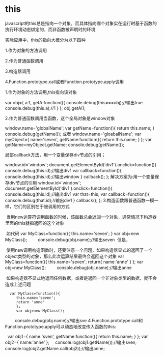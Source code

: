 # this
javascript的this总是指向一个对象，而具体指向哪个对象实在运行时基于函数的执行环境动态绑定的，而非函数被声明时的环境

实际应用中，this的指向大概分为以下四种

1.作为对象的方法调用

2.作为普通函数调用

3.构造器调用

4.Function.prototype.call或者Function.prototype.apply调用

1.作为对象的方法调用,this指向该对象

var obj={
a:1,
getA:function(){
console.debug(this===obj);//输出true
console.debug(this.a);//1
}
};
obj.getA();

2.作为普通函数调用当函数，这个全局对象是window对象

window.name='globalName';
var getName=function(){
  return this.name;
}
console.debug(getName());
或者
window.name='gloabalName';
var myObject={
    name:'seven',
    getName:function(){
    return this.name;
    }
};
var getName=myObject.getName;
console.debug(getName());

局部callback方法，用一个变量保存div节点的引用；

window.id='window';
document.getElementById('div1').onclick=function(){
console.debug(this.id);//输出div1
var callback=function(){
    console.debug(this.id);//输出window
}
callback();
};
解决方案为:用一个变量保存div节点的引用
window.id='window';
document.getElementById('div1').onclick=function(){
console.debug(this.id);//输出div1
var that=this;
var callback=function(){
    console.debug(that.id);//输出div1
}
callback();
};
3.构造函数跟普通函数一模一样，它们的区别在于被调用的方式

  当用new运算符调用函数的时候，该函数总会返回一个对象，通常情况下构造器里面的this就指返回的这个对象
  
  如代码 var MyClass=function(){
         this.name='seven';
         }
         var obj=new MyClass();
         console.debug(obj.name);//输出seven
  但是，
  
  使用new调用构造函数时，还要注意一个问题，如果构造器显式的返回了一个object类型的对象，那么此次运算结果最终会返回这个对象
      var MyClass=function(){
         this.name='seven';
         return{
              name:'anne'
         }
         };
         var obj=new MyClass();
         console.debug(obj.name);//输出anne
         
  如果构造器不显式地返回任何数据，或者是返回一个非对象类型的数据，就不会造成上述问题
  
      var MyClass=function(){
         this.name='seven';
         return 'anne'
         };
         var obj=new MyClass();
         console.debug(obj.name);//输出sve
4.Function.prototype.call和Function.prototype.apply可以动态地改变传入函数的this:

      var obj1={
          name:'sven',
          getName:function(){
             return this.name;
          }
      };
      var obj2={
          name:'anne'
      };
      console.log(obj1.getName());//输出sven;
      console.log(obj2.getName.call(obj2));//输出anne;
